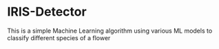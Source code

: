 # IRIS-Detector
This is a simple Machine Learning algorithm using various ML models to classify different species of a flower
